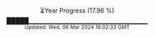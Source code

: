 <p align="center">
⏳Year Progress (17.96 %)<br>
█████▁▁▁▁▁▁▁▁▁▁▁▁▁▁▁▁▁▁▁▁▁▁▁▁▁ <br>
<sub>Updated: Wed, 06 Mar 2024 18:02:33 GMT</sub>
</p>

